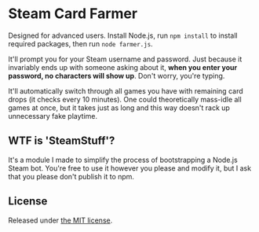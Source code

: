 # Steam Card Farmer

Designed for advanced users. Install Node.js, run `npm install` to install required packages, then run `node farmer.js`.

It'll prompt you for your Steam username and password. Just because it invariably ends up with someone asking about it, **when you enter your password, no characters will show up**. Don't worry, you're typing.

It'll automatically switch through all games you have with remaining card drops (it checks every 10 minutes). One could theoretically mass-idle all games at once, but it takes just as long and this way doesn't rack up unnecessary fake playtime.

## WTF is 'SteamStuff'?

It's a module I made to simplify the process of bootstrapping a Node.js Steam bot. You're free to use it however you please and modify it, but I ask that you please don't publish it to npm.

## License

Released under [the MIT license](http://opensource.org/licenses/MIT).